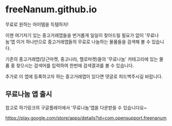 # freeNanum.github.io

무료로 원하는 아이템을 득템하자!


이젠 여기저기 있는 중고거래앱들을 번거롭게 일일이 찾아드릴 필요가 없이 '무료나눔'앱 이거 하나만으로 중고거래앱들의 무료로 나눔하는 물품들을 검색해 볼 수 있습니다.


기존의 중고거래앱(당근마켓, 중고나라, 헬로마켓)들의 '무료나눔' 카테고리에 있는 물품 중 찾으시는 검색어를 입력하여 한번에 검색결과를 볼 수 있습니다.


추가로 이 앱에 등록하고자 하는 중고거래앱이 있다면 댓글로 피드백주시길 바랍니다.


## 무료나눔 앱 출시

참고로 하기링크의 구글플레이에서 '무료나눔'앱을 다운받을 수 있습니다요~

https://play.google.com/store/apps/details?id=com.opensupport.freenanum
